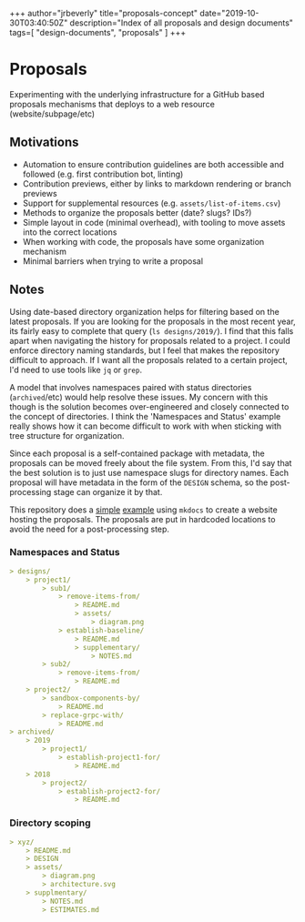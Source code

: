 +++
    author="jrbeverly"
    title="proposals-concept"
    date="2019-10-30T03:40:50Z"
    description="Index of all proposals and design documents"
    tags=[
  "design-documents",
  "proposals"
]
    +++
    
# Proposals

Experimenting with the underlying infrastructure for a GitHub based proposals mechanisms that deploys to a web resource (website/subpage/etc)

## Motivations

- Automation to ensure contribution guidelines are both accessible and followed (e.g. first contribution bot, linting)
- Contribution previews, either by links to markdown rendering or branch previews
- Support for supplemental resources (e.g. `assets/list-of-items.csv`)
- Methods to organize the proposals better (date? slugs? IDs?)
- Simple layout in code (minimal overhead), with tooling to move assets into the correct locations
- When working with code, the proposals have some organization mechanism
- Minimal barriers when trying to write a proposal

## Notes

Using date-based directory organization helps for filtering based on the latest proposals. If you are looking for the proposals in the most recent year, its fairly easy to complete that query (`ls designs/2019/`). I find that this falls apart when navigating the history for proposals related to a project. I could enforce directory naming standards, but I feel that makes the repository difficult to approach. If I want all the proposals related to a certain project, I'd need to use tools like `jq` or `grep`.

A model that involves namespaces paired with status directories (`archived`/etc) would help resolve these issues. My concern with this though is the solution becomes over-engineered and closely connected to the concept of directories. I think the 'Namespaces and Status' example really shows how it can become difficult to work with when sticking with tree structure for organization.

Since each proposal is a self-contained package with metadata, the proposals can be moved freely about the file system. From this, I'd say that the best solution is to just use namespace slugs for directory names. Each proposal will have metadata in the form of the `DESIGN` schema, so the post-processing stage can organize it by that.

This repository does a [simple](docs/proposal.png) [example](docs/search.png) using `mkdocs` to create a website hosting the proposals. The proposals are put in hardcoded locations to avoid the need for a post-processing step.

### Namespaces and Status

```markdown
> designs/
    > project1/
        > sub1/
            > remove-items-from/
                > README.md
                > assets/
                    > diagram.png
            > establish-baseline/
                > README.md
                > supplementary/
                    > NOTES.md
        > sub2/
            > remove-items-from/
                > README.md
    > project2/
        > sandbox-components-by/
            > README.md
        > replace-grpc-with/
            > README.md
> archived/
    > 2019
        > project1/
            > establish-project1-for/
                > README.md
    > 2018
        > project2/
            > establish-project2-for/
                > README.md
```

### Directory scoping

```markdown
> xyz/
    > README.md
    > DESIGN
    > assets/
        > diagram.png
        > architecture.svg
    > supplmentary/
        > NOTES.md
        > ESTIMATES.md
```
